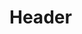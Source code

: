 <!-- TITLE: Occulus -->
<!-- SUBTITLE: You call forth to the Occulus, summoning a limited pet to your aid. -->

# Header